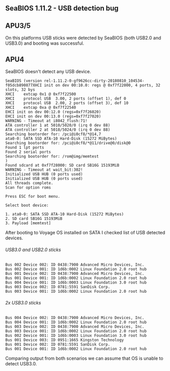 SeaBIOS 1.11.2 - USB detection bug
----------------------------------

## APU3/5
On this platforms USB sticks were detected by SeaBIOS (both USB2.0 and USB3.0) and 
booting was successful.

## APU4
SeaBIOS doesn't detect any USB device.
```
SeaBIOS (version rel-1.11.2-0-gf9626cc-dirty-20180810_104534-f05dcb890877XHCI init on dev 00:10.0: regs @ 0xf7f22000, 4 ports, 32 slots, 32 bys
XHCI    extcap 0x1 @ 0xf7f22500
XHCI    protocol USB  3.00, 2 ports (offset 1), def 0
XHCI    protocol USB  2.00, 2 ports (offset 3), def 10
XHCI    extcap 0xa @ 0xf7f22540
EHCI init on dev 00:12.0 (regs=0xf7f26020)
EHCI init on dev 00:13.0 (regs=0xf7f27020)
WARNING - Timeout at i8042_flush:71!
ATA controller 1 at 5010/5020/0 (irq 0 dev 88)
ATA controller 2 at 5018/5024/0 (irq 0 dev 88)
Searching bootorder for: /pci@i0cf8/*@14,7
ata0-0: SATA SSD ATA-10 Hard-Disk (15272 MiBytes)
Searching bootorder for: /pci@i0cf8/*@11/drive@0/disk@0
Found 1 lpt ports
Found 2 serial ports
Searching bootorder for: /rom@img/memtest
)
Found sdcard at 0xf7f28000: SD card SB16G 15193MiB
WARNING - Timeout at wait_bit:302!
Initialized USB HUB (0 ports used)
Initialized USB HUB (0 ports used)
All threads complete.
Scan for option roms

Press ESC for boot menu.

Select boot device:

1. ata0-0: SATA SSD ATA-10 Hard-Disk (15272 MiBytes)
2. SD card SB16G 15193MiB
3. Payload [memtest]
```

After booting to Voyage OS installed on SATA I checked list of USB detected devices.
###### USB3.0 and USB2.0 sticks
```
Bus 002 Device 002: ID 0438:7900 Advanced Micro Devices, Inc.
Bus 002 Device 001: ID 1d6b:0002 Linux Foundation 2.0 root hub
Bus 001 Device 002: ID 0438:7900 Advanced Micro Devices, Inc.
Bus 001 Device 001: ID 1d6b:0002 Linux Foundation 2.0 root hub
Bus 004 Device 001: ID 1d6b:0003 Linux Foundation 3.0 root hub
Bus 003 Device 002: ID 0781:5591 SanDisk Corp.
Bus 003 Device 001: ID 1d6b:0002 Linux Foundation 2.0 root hub
```

###### 2x USB3.0 sticks
```
Bus 004 Device 002: ID 0438:7900 Advanced Micro Devices, Inc.
Bus 004 Device 001: ID 1d6b:0002 Linux Foundation 2.0 root hub
Bus 003 Device 002: ID 0438:7900 Advanced Micro Devices, Inc.
Bus 003 Device 001: ID 1d6b:0002 Linux Foundation 2.0 root hub
Bus 002 Device 001: ID 1d6b:0003 Linux Foundation 3.0 root hub
Bus 001 Device 003: ID 0951:1665 Kingston Technology
Bus 001 Device 002: ID 0781:5591 SanDisk Corp.
Bus 001 Device 001: ID 1d6b:0002 Linux Foundation 2.0 root hub
```

Comparing output from both scenarios we can assume that OS is unable to detect USB3.0. 